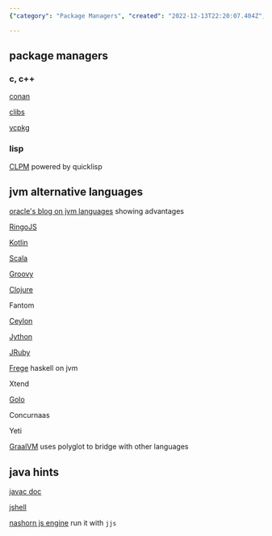 ```yaml
---
{"category": "Package Managers", "created": "2022-12-13T22:20:07.404Z", "date": "2022-12-13 22:20:07", "description": "The text explores package managers for less common languages, such as Conan, CLibs, and Vcpkg. It also delves into JVM alternatives like Kotlin, Scala, Groovy, and Clojure. Furthermore, it covers tools like javac doc and GraalVM's polyglot, which facilitate language integration.", "modified": "2022-12-13T22:58:01.866Z", "tags": ["package_managers", "rare_languages", "JVM_alternatives", "Kotlin", "Scala", "Groovy", "Clojure", "language_integration", "Conan", "CLibs", "Vcpkg", "javac_doc", "GraalVM", "polyglot"], "title": "Rare Package Managers, Alternative Jvm Languages And Java Study Hints"}

---
```


## package managers

### c, c++

[conan](https://conan.io/)

[clibs](https://www.clibs.org/)

[vcpkg](https://vcpkg.io/en/index.html)

### lisp

[CLPM](https://www.clpm.dev/) powered by quicklisp

## jvm alternative languages

[oracle's blog on jvm languages](https://www.oracle.com/technical-resources/articles/java/architect-languages.html) showing advantages

[RingoJS](https://www.ringojs.org/documentation/)

[Kotlin](https://kotlinlang.org/)

[Scala](https://www.scala-lang.org/)

[Groovy](http://www.groovy-lang.org/)

[Clojure](https://clojure.org/)

Fantom

[Ceylon](https://ceylon-lang.org/)

[Jython](https://www.jython.org/)

[JRuby](https://www.jruby.org/)

[Frege](https://github.com/Frege/frege) haskell on jvm

Xtend

[Golo](https://golo-lang.org/)

Concurnaas

Yeti

[GraalVM](https://github.com/oracle/graal) uses polyglot to bridge with other languages

## java hints

[javac doc](https://docs.oracle.com/en/java/javase/18/docs/specs/man/javac.html#arrangement-of-source-code-for-a-package)

[jshell](https://docs.oracle.com/javase/10/jshell/introduction-jshell.htm)

[nashorn js engine](https://www.oracle.com/technical-resources/articles/java/jf14-nashorn.html) run it with `jjs`
